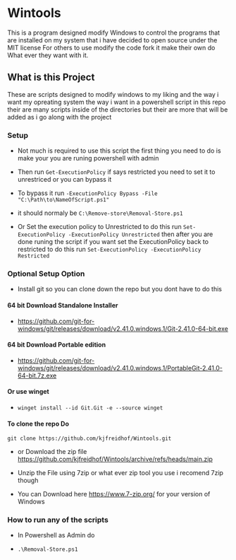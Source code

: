 # Wintools
This is a program designed modify Windows to control the programs that are installed on my system that i have decided to open source under the MIT license For others to use modify the code fork it make their own do What ever they want with it.

## What is this Project 
  These are scripts designed to modify windows to my liking and the way i want my opreating system the way i want in a powershell script in this repo their are many scripts inside of the directories but their are more that will be added as i go along with the project   

### Setup 
-   Not much is required to use this script the first thing you need to do is
make your you are runing powershell with admin

- Then run `Get-ExecutionPolicy` if says restricted you need to set it to unrestriced or you can bypass it 

- To bypass it run `-ExecutionPolicy Bypass -File "C:\Path\to\NameOfScript.ps1"`

- it should normaly be `C:\Remove-store\Removal-Store.ps1`

- Or Set the execution policy to Unrestricted to do this run `Set-ExecutionPolicy -ExecutionPolicy Unrestricted` then after you are done runing the script if you want set the ExecutionPolicy back to restricted to do this run `Set-ExecutionPolicy -ExecutionPolicy Restricted`

### Optional Setup Option 

- Install git so you can clone down the repo but you dont
 have to do this 

 #### 64 bit Download Standalone Installer 
 - https://github.com/git-for-windows/git/releases/download/v2.41.0.windows.1/Git-2.41.0-64-bit.exe

#### 64 bit Download Portable edition 
 - https://github.com/git-for-windows/git/releases/download/v2.41.0.windows.1/PortableGit-2.41.0-64-bit.7z.exe

#### Or use winget 
 - `winget install --id Git.Git -e --source winget`

#### To clone the repo Do 

```
git clone https://github.com/kjfreidhof/Wintools.git
```

- or Download the zip file https://github.com/kjfreidhof/Wintools/archive/refs/heads/main.zip

- Unzip the File using 7zip or what ever zip tool you use i recomend 7zip though

- You can Download here https://www.7-zip.org/ for your version of Windows 

### How to run any of the scripts

- In Powershell as Admin do 

- ```
  .\Removal-Store.ps1 
  ```
